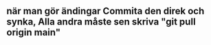 ## när man gör ändingar Commita den direk och synka, Alla andra måste sen skriva "git pull origin main"
